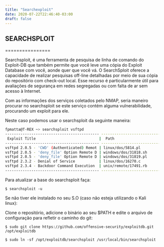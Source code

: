 ```yaml
---
title: "Searchexploit"
date: 2020-07-22T22:46:40-03:00
draft: false
---
```


## SEARCHSPLOIT
================

Searchsploit, é uma ferramenta de pesquisa de linha de comando do Exploit-DB que também permite que você leve uma cópia do Exploit Database com você, aonde quer que você vá. O SearchSploit oferece a capacidade de realizar pesquisas off-line detalhadas por meio de sua cópia do repositório com check-out local. Esse recurso é particularmente útil para avaliações de segurança em redes segregadas ou com falta de ar sem acesso à Internet. 

Com as informações dos serviços coletados pelo NMAP, seria maneiro procurar no searchsploit se este serviço contém alguma vulnerabilidade, procurando um exploit para ele. 

Neste caso podemos usar o searchsploit da seguinte maneira:

```sh
fpmatta@T-REX ~> searchsploit vsftpd
------------------------------------------- ---------------------------------
 Exploit Title                             |  Path
------------------------------------------- ---------------------------------
vsftpd 2.0.5 - 'CWD' (Authenticated) Remot | linux/dos/5814.pl
vsftpd 2.0.5 - 'deny_file' Option Remote D | windows/dos/31818.sh
vsftpd 2.0.5 - 'deny_file' Option Remote D | windows/dos/31819.pl
vsftpd 2.3.2 - Denial of Service           | linux/dos/16270.c
vsftpd 2.3.4 - Backdoor Command Execution  | unix/remote/17491.rb
------------------------------------------- ---------------------------------
```

Para atualizar a base do searchsploit faça:

`$ searchsploit -u`

Se não tiver ele instalado no seu S.O (caso não esteja utilizando o Kali linux):

Clone o repositório, adicione o binário ao seu $PATH e edite o arquivo de configuração para refletir o caminho do git:

`$ sudo git clone https://github.com/offensive-security/exploitdb.git /opt/exploitdb`

`$ sudo ln -sf /opt/exploitdb/searchsploit /usr/local/bin/searchsploit`
